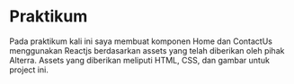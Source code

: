 # Praktikum

Pada praktikum kali ini saya membuat komponen Home dan ContactUs menggunakan Reactjs berdasarkan assets yang telah diberikan oleh pihak Alterra. Assets yang diberikan meliputi HTML, CSS, dan gambar untuk project ini.

